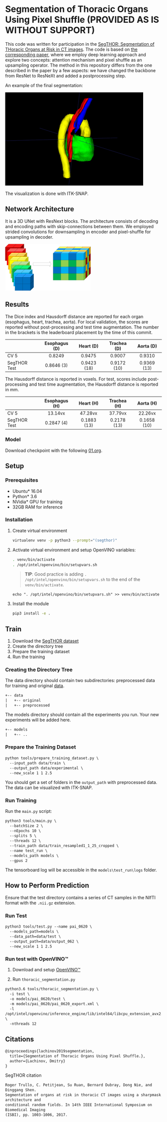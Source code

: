 # Segmentation of Thoracic Organs Using Pixel Shuffle (PROVIDED AS IS WITHOUT SUPPORT)

This code was written for participation in the [SegTHOR: Segmentation of THoracic Organs at Risk in CT images](https://competitions.codalab.org/competitions/21145).
The code is based on [the corresponding paper](http://ceur-ws.org/Vol-2349/SegTHOR2019_paper_10.pdf), where we employ deep learning approach and explore two concepts: attention mechanism and pixel shuffle as an upsampling operator. The method in this repository differs from the one described in the paper by a few aspects: we have changed the backbone from ResNet to ResNeXt and added a postprocessing step.

An example of the final segmentation:

![](media/3dvis.png)

The visualization is done with ITK-SNAP.

## Network Architecture

It is a 3D UNet with ResNext blocks. The architecture consists of decoding and encoding paths with skip-connections
between them. We employed strided convolutions for downsampling in encoder and pixel-shuffle for upsampling in decoder.

![](media/3d_pix_shuffle.png)

## Results

The Dice index and Hausdorff distance are reported for each organ (esophagus, heart, trachea, aorta). For local
validation, the scores are reported without post-processing and test time augmentation. The number in the brackets is the
leaderboard placement by the time of this commit.

|              | Esophagus (D) | Heart (D)   | Trachea (D) | Aorta (D)   |
| :----------- | :-----------: | :---------: | :---------: | :---------: |
| CV 5         | 0.8249        | 0.9475      | 0.9007      | 0.9310      |
| SegTHOR Test | 0.8646 (3)    | 0.9423 (18) | 0.9172 (10) | 0.9369 (13) |

The Hausdorff distance is reported in voxels. For test, scores include post-processing and test time augmentation, the
Hausdorff distance is reported in mm.

|              | Esophagus (H) | Heart (H)   | Trachea (H) | Aorta (H)   |
| :----------- | :-----------: | :---------: | :---------: | :---------: |
| CV 5         | 13.14vx       | 47.28vx     | 37.79vx     | 22.26vx     |
| SegTHOR Test | 0.2847 (4)    | 0.1883 (13) | 0.2178 (13) | 0.1658 (10) |

### Model
Download checkpoint with the following
[01.org](https://download.01.org/opencv/openvino_training_extensions/models/segthor/segthor_0620_best_model.pth).

## Setup

### Prerequisites

* Ubuntu\* 16.04
* Python\* 3.6
* NVidia\* GPU for training
* 32GB RAM for inference

### Installation

1. Create virtual environment
    ```bash
    virtualenv venv -p python3 --prompt="(segthor)"
    ```

2. Activate virtual environment and setup OpenVINO variables:
    ```bash
    . venv/bin/activate
    . /opt/intel/openvino/bin/setupvars.sh
    ```

    >**TIP**: Good practice is adding `. /opt/intel/openvino/bin/setupvars.sh` to the end of the `venv/bin/activate`.

    ```
    echo ". /opt/intel/openvino/bin/setupvars.sh" >> venv/bin/activate
    ```

3. Install the module
    ```bash
    pip3 install -e .
    ```

## Train

1. Download the [SegTHOR dataset](https://competitions.codalab.org/competitions/21012#participate)
2. Create the directory tree
3. Prepare the training dataset
4. Run the training

### Creating the Directory Tree

The data directory should contain two subdirectories: preprocessed data for training and original
[data](https://competitions.codalab.org/competitions/21012#participate).

```
+-- data
|   +-- original
|   +-- preprocessed
```

The models directory should contain all the experiments you run. Your new experiments will be added here.

```
+-- models
|   +-- ..
```

### Prepare the Training Dataset

```
python tools/prepare_training_dataset.py \
  --input_path data/train \
  --output_path data/experimental \
  --new_scale 1 1 2.5
```

You should get a set of folders in the `output_path` with preprocessed data. The data can be visualized with ITK-SNAP.

### Run Training

Run the `main.py` script:

```
python3 tools/main.py \
  --batchSize 2 \
  --nEpochs 10 \
  --splits 5 \
  --threads 12 \
  --train_path data/train_resampled1_1_25_cropped \
  --name test_run \
  --models_path models \
  --gpus 2
```

The tensorboard log will be accessible in the `models\test_run\logs` folder.

## How to Perform Prediction

Ensure that the test directory contains a series of CT samples in the NIfTI format with the `.nii.gz` extension.

### Run Test

```
python3 tools/test.py --name pai_0620 \
  --models_path=models \
  --data_path=data/test \
  --output_path=data/output_062 \
  --new_scale 1 1 2.5
```

### Run test with OpenVINO™

1. Download and setup [OpenVINO™ ](https://software.intel.com/en-us/openvino-toolkit)

2. Run `thoracic_segmentation.py`

```
python3.6 tools/thoracic_segmentation.py \
  -i test \
  -o models/pai_0620/test \
  -m models/pai_0620/pai_0620_export.xml \
  -l /opt/intel/openvino/inference_engine/lib/intel64/libcpu_extension_avx2.so \
  -nthreads 12
```

## Citations

```
@inproceedings{lachinov2019segmentation,
  title={Segmentation of Thoracic Organs Using Pixel Shuffle.},
  author={Lachinov, Dmitry}
}
```

SegTHOR citation

```
Roger Trullo, C. Petitjean, Su Ruan, Bernard Dubray, Dong Nie, and Dinggang Shen.
Segmentation of organs at risk in thoracic CT images using a sharpmask architecture and
conditional random fields. In 14th IEEE International Symposium on Biomedical Imaging
(ISBI), pp. 1003-1006, 2017.
```

